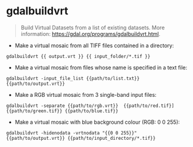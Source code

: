 # gdalbuildvrt

> Build Virtual Datasets from a list of existing datasets.
> More information: <https://gdal.org/programs/gdalbuildvrt.html>.

- Make a virtual mosaic from all TIFF files contained in a directory:

`gdalbuildvrt {{ output.vrt }} {{ input_folder/*.tif }}`

- Make a virtual mosaic from files whose name is specified in a text file:

`gdalbuildvrt -input_file_list {{path/to/list.txt}} {{path/to/output.vrt}}`

- Make a RGB virtual mosaic from 3 single-band input files:

`gdalbuildvrt -separate {{path/to/rgb.vrt}}  {{path/to/red.tif}] {{path/to/green.tif}} {{path/to/blue.tif}}`

- Make a virtual mosaic with blue background colour (RGB: 0 0 255):

`gdalbuildvrt -hidenodata -vrtnodata "{{0 0 255}}" {{path/to/output.vrt}} {{path/to/input_directory/*.tif}}`
